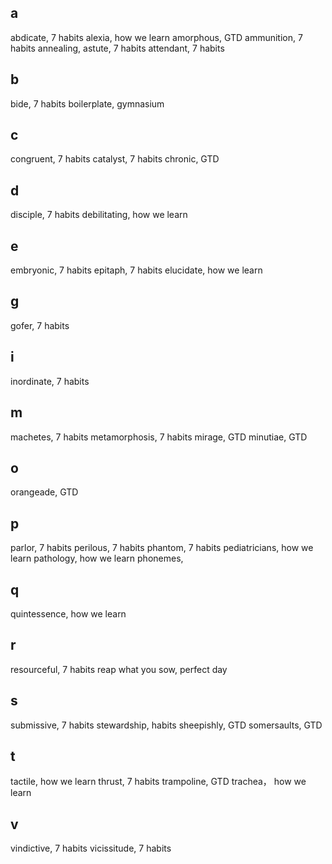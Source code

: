 ## a
abdicate, 7 habits
alexia, how we learn
amorphous, GTD
ammunition, 7 habits
annealing, 
astute, 7 habits
attendant, 7 habits

## b 
bide, 7 habits
boilerplate, gymnasium

## c 
congruent, 7 habits
catalyst,  7 habits
chronic, GTD

## d 
disciple, 7 habits
debilitating, how we learn

## e 
embryonic, 7 habits
epitaph, 7 habits
elucidate, how we learn

## g
gofer, 7 habits

## i  
inordinate, 7 habits

## m
machetes, 7 habits
metamorphosis,  7 habits
mirage, GTD
minutiae, GTD

## o 
orangeade, GTD

## p 
parlor, 7 habits
perilous, 7 habits
phantom,  7 habits
pediatricians, how we learn
pathology, how we learn
phonemes, 

## q 
quintessence, how we learn


## r 
resourceful, 7 habits
reap what you sow, perfect day

## s 
submissive, 7 habits
stewardship,  habits
sheepishly, GTD
somersaults, GTD


## t 
tactile, how we learn
thrust, 7 habits
trampoline, GTD
trachea， how we learn

## v
vindictive, 7 habits
vicissitude, 7 habits


